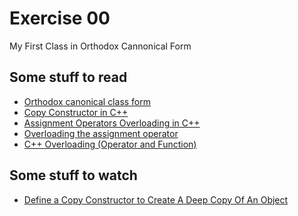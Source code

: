 # Exercise 00
My First Class in Orthodox Cannonical Form

## Some stuff to read
- [Orthodox canonical class form](https://www.francescmm.com/orthodox-canonical-class-form/)
- [Copy Constructor in
C++](https://www.geeksforgeeks.org/copy-constructor-in-cpp/)
- [Assignment Operators Overloading in
  C++](https://www.tutorialspoint.com/cplusplus/assignment_operators_overloading.htm)
- [Overloading the assignment
  operator](https://www.learncpp.com/cpp-tutorial/overloading-the-assignment-operator/)
- [C++ Overloading (Operator and Function)](https://www.tutorialspoint.com/cplusplus/cpp_overloading.htm)

## Some stuff to watch
- [Define a Copy Constructor to Create A Deep Copy Of An
  Object](https://www.youtube.com/watch?v=Ldv5i14UhTA)
